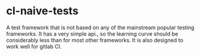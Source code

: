 # cl-naive-tests

A test framework that is not based on any of the mainstream popular testing frameworks. It has a very simple api., so the learning curve should be considerably less than for most other frameworks. It is also designed to work well for gitlab CI.
